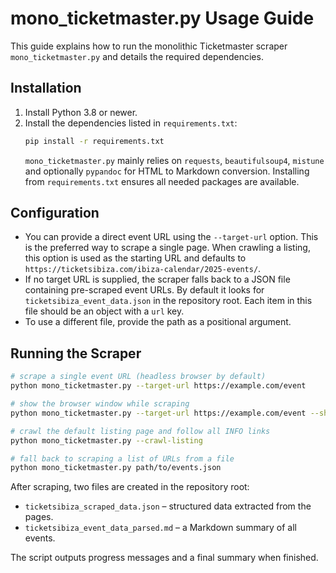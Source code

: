 # mono_ticketmaster.py Usage Guide

This guide explains how to run the monolithic Ticketmaster scraper `mono_ticketmaster.py` and details the required dependencies.

## Installation

1. Install Python 3.8 or newer.
2. Install the dependencies listed in `requirements.txt`:
   ```bash
   pip install -r requirements.txt
   ```
   `mono_ticketmaster.py` mainly relies on `requests`, `beautifulsoup4`, `mistune` and optionally `pypandoc` for HTML to Markdown conversion.
   Installing from `requirements.txt` ensures all needed packages are available.

## Configuration

- You can provide a direct event URL using the `--target-url` option. This is the
  preferred way to scrape a single page. When crawling a listing, this option is
  used as the starting URL and defaults to
  `https://ticketsibiza.com/ibiza-calendar/2025-events/`.
- If no target URL is supplied, the scraper falls back to a JSON file containing
  pre-scraped event URLs. By default it looks for `ticketsibiza_event_data.json`
  in the repository root. Each item in this file should be an object with a
  `url` key.
- To use a different file, provide the path as a positional argument.

## Running the Scraper

```bash
# scrape a single event URL (headless browser by default)
python mono_ticketmaster.py --target-url https://example.com/event

# show the browser window while scraping
python mono_ticketmaster.py --target-url https://example.com/event --show-browser

# crawl the default listing page and follow all INFO links
python mono_ticketmaster.py --crawl-listing

# fall back to scraping a list of URLs from a file
python mono_ticketmaster.py path/to/events.json
```

After scraping, two files are created in the repository root:

- `ticketsibiza_scraped_data.json` – structured data extracted from the pages.
- `ticketsibiza_event_data_parsed.md` – a Markdown summary of all events.

The script outputs progress messages and a final summary when finished.
